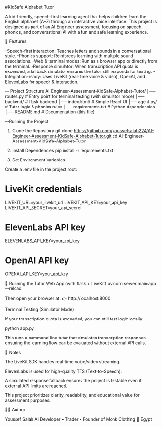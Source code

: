 #KidSafe Alphabet Tutor 

A kid-friendly, speech-first learning agent that helps children learn the English alphabet (A–Z) through an interactive voice interface.
This project is designed as part of an AI Engineer assessment, focusing on speech, phonics, and conversational AI with a fun and safe learning experience.

🚀 Features

-Speech-first interaction: Teaches letters and sounds in a conversational style.
-Phonics support: Reinforces learning with multiple sound associations.
-Web & terminal modes: Run as a browser app or directly from the terminal.
-Response simulator: When transcription API quota is exceeded, a fallback simulator ensures the tutor still responds for testing.
-Integration-ready: Uses LiveKit (real-time voice & video), OpenAI, and ElevenLabs for speech & interaction.

-- Project Structure
AI-Engineer-Assessment-KidSafe-Alphabet-Tutor/
│── routes.py      # Entry point for terminal testing (with simulator mode)
│── backend/           # flask backend
│── index.html/        # Simple React UI
│── agent.py/          # Tutor logic & phonics rules
│── requirements.txt    # Python dependencies
│── README.md           # Documentation (this file)

--Running the Project
1. Clone the Repository
git clone https://github.com/youssefsalah224/AI-Engineer-Assessment-KidSafe-Alphabet-Tutor.git
cd AI-Engineer-Assessment-KidSafe-Alphabet-Tutor

2. Install Dependencies
pip install -r requirements.txt

3. Set Environment Variables

Create a .env file in the project root:

# LiveKit credentials
LIVEKIT_URL=your_livekit_url
LIVEKIT_API_KEY=your_api_key
LIVEKIT_API_SECRET=your_api_secret

# ElevenLabs API key
ELEVENLABS_API_KEY=your_api_key

# OpenAI API key
OPENAI_API_KEY=your_api_key

🎤 Running the Tutor
Web App (with flask + LiveKit)
uvicorn server.main:app --reload


Then open your browser at:
👉 http://localhost:8000

Terminal Testing (Simulator Mode)

If your transcription quota is exceeded, you can still test logic locally:

python app.py


This runs a command-line tutor that simulates transcription responses, ensuring the learning flow can be evaluated without external API calls.

📌 Notes

The LiveKit SDK handles real-time voice/video streaming.

ElevenLabs is used for high-quality TTS (Text-to-Speech).

A simulated response fallback ensures the project is testable even if external API limits are reached.

This project prioritizes clarity, readability, and educational value for assessment purposes.

👨‍💻 Author

Youssef Salah
AI Developer • Trader • Founder of Monk Clothing
📍 Egypt
